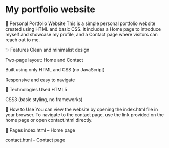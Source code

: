 # My portfolio website

💼 Personal Portfolio Website
This is a simple personal portfolio website created using HTML and basic CSS. It includes a Home page to introduce myself and showcase my profile, and a Contact page where visitors can reach out to me.

✨ Features
Clean and minimalist design

Two-page layout: Home and Contact

Built using only HTML and CSS (no JavaScript)

Responsive and easy to navigate

🚀 Technologies Used
HTML5

CSS3 (basic styling, no frameworks)

📌 How to Use
You can view the website by opening the index.html file in your browser. To navigate to the contact page, use the link provided on the home page or open contact.html directly.

📁 Pages
index.html – Home page

contact.html – Contact page
